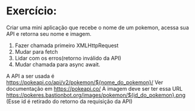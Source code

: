 # Exercício:
Criar uma mini aplicação que recebe o nome de um pokemon, acessa sua API e retorna seu nome e imagem.
01. Fazer chamada primeiro XMLHttpRequest
02. Mudar para fetch
03. Lidar com os erros(retorno inválido da API)
04. Mudar chamada para async await.

A API a ser usada é https://pokeapi.co/api/v2/pokemon/${nome_do_pokemon}/ Ver documentação em https://pokeapi.co/ A imagem deve ser ter essa URL https://pokeres.bastionbot.org/images/pokemon/${id_do_pokemon}.png (Esse id é retirado do retorno da requisição da API)